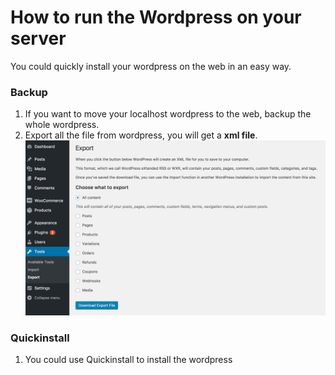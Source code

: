 # How to run the Wordpress on your server
You could quickly install your wordpress on the web in an easy way.

### Backup
1. If you want to move your localhost wordpress to the web, backup the whole wordpress.
2. Export all the file from wordpress, you will get a **xml file**.
![Export](https://github.com/i01er/Wordpress_on_Server/blob/master/images/Export.png)<!-- .element height="50%" width="50%" -->

### Quickinstall
1. You could use Quickinstall to install the wordpress
